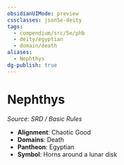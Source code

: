 ```yaml
---
obsidianUIMode: preview
cssclasses: json5e-deity
tags:
  - compendium/src/5e/phb
  - deity/egyptian
  - domain/death
aliases:
  - Nephthys
dg-publish: true
---
```

# Nephthys
*Source: SRD / Basic Rules* 

- **Alignment**: Chaotic Good
- **Domains**: Death
- **Pantheon**: Egyptian
- **Symbol**: Horns around a lunar disk